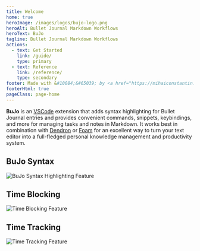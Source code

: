 ```yaml
---
title: Welcome
home: true
heroImage: /images/logos/bujo-logo.png
heroAlt: Bullet Journal Markdown Workflows
heroText: BuJo
tagline: Bullet Journal Markdown Workflows
actions:
  - text: Get Started
    link: /guide/
    type: primary
  - text: Reference
    link: /reference/
    type: secondary
footer: Made with &#10084;&#65039; by <a href="https://mihaiconstantin.com" target="_blank">Mihai Constantin</a><br><div class="license">MIT licensed</div>
footerHtml: true
pageClass: page-home
---
```


<div class="main-text">
<div class="main-text-content">

**BuJo** is an [VSCode](https://code.visualstudio.com/) extension that adds
syntax highlighting for Bullet Journal entries and provides convenient commands,
snippets, keybindings, and more for managing tasks and notes in Markdown. It
works best in combination with [Dendron](https://github.com/dendronhq/dendron)
or [Foam](https://github.com/foambubble/foam) for an excellent way to turn your
text editor into a full-fledged personal knowledge management and productivity
system.

</div>
</div>

<!-- Features. -->
<div class="features">
    <!-- Feature 1. -->
    <div class="feature">
        <h2>BuJo Syntax</h2>
        <p>
            <img src="/images/features/bujo-syntax-highlighting-colored-entries.png" alt="BuJo Syntax Highlighting Feature">
        </p>
    </div>
    <!-- Feature 2. -->
    <div class="feature">
        <h2>Time Blocking</h2>
        <p>
            <img src="/images/features/bujo-syntax-highlighting-time-blocking.png" alt="Time Blocking Feature">
        </p>
    </div>
    <!-- Feature 3. -->
    <div class="feature">
        <h2>Time Tracking</h2>
        <p>
            <img src="/images/features/bujo-syntax-highlighting-time-tracking.png" alt="Time Tracking Feature">
        </p>
    </div>
</div>
